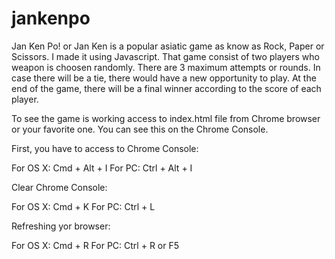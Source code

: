 # jankenpo

Jan Ken Po! or Jan Ken is a popular asiatic game as know as Rock, Paper or Scissors. I made it using Javascript. That game consist of two players who weapon is choosen randomly. There are 3 maximum attempts or rounds. In case there will be a tie, there would have a new opportunity to play. At the end of the game, there will be a final winner according to the score of each player.

To see the game is working access to index.html file from Chrome browser or your favorite one. You can see this on the Chrome Console. 

First, you have to access to Chrome Console:

For OS X: Cmd + Alt + I 
For PC: Ctrl + Alt + I

Clear Chrome Console:

For OS X: Cmd + K 
For PC: Ctrl + L

Refreshing yor browser:

For OS X: Cmd + R
For PC: Ctrl + R or F5

